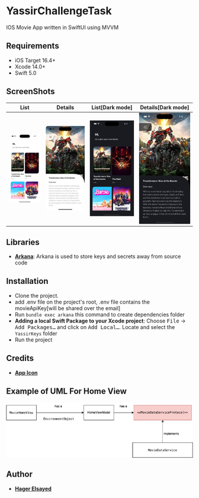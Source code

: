 # YassirChallengeTask
IOS Movie App written in SwiftUI using MVVM

## Requirements
- iOS Target 16.4+
- Xcode 14.0+
- Swift 5.0

## ScreenShots 

| List | Details | List[Dark mode] | Details[Dark mode] |
| :-: | :-: | :-: | :-: |
| <img src="Resources/listLight.png"/> | <img src="Resources/detailsLight.png"/> | <img src="Resources/listDark.png"/> | <img src="Resources/detailsDark.png"/>

## Libraries

* [**Arkana**](https://github.com/rogerluan/arkana): Arkana is used to store keys and secrets away from source code

## Installation

* Clone the project.
* add .env file on the project's root, .env file contains the movieApiKey[will be shared over the email]
* Run `bundle exec arkana` this command to create dependencies folder
* <b>Adding a local Swift Package to your Xcode project</b>: Choose <kbd>File</kbd> → <kbd>Add Packages…</kbd> and click on <kbd>Add Local…</kbd>. Locate and select the `YassirKeys` folder
* Run the project

## Credits
* [**App Icon**](https://icons8.com/icons/set/movie-apps)

## Example of UML For Home View
<img src="Resources/YassirTask.drawio.png"/> 

## Author

* [**Hager Elsayed**](https://github.com/HagerElsayed)
